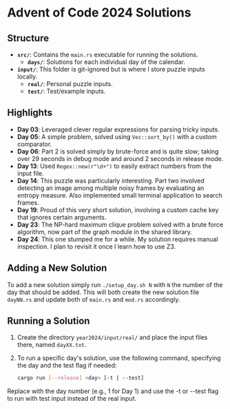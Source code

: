 # Advent of Code 2024 Solutions

## Structure

- **`src/`**: Contains the `main.rs` executable for running the solutions.
  - **`days/`**: Solutions for each individual day of the calendar.
- **`input/`**: This folder is git-ignored but is where I store puzzle inputs locally.
  - **`real/`**: Personal puzzle inputs.
  - **`test/`**: Test/example inputs.

## Highlights

- **Day 03**: Leveraged clever regular expressions for parsing tricky inputs.
- **Day 05**: A simple problem, solved using `Vec::sort_by()` with a custom comparator.
- **Day 06**: Part 2 is solved simply by brute-force and is quite slow; taking over 29 seconds in debug mode and around 2 seconds in release mode.
- **Day 13**: Used `Regex::new(r"\d+")` to easily extract numbers from the input file.
- **Day 14**: This puzzle was particularly interesting. Part two involved detecting an image among multiple noisy frames by evaluating an entropy measure. Also implemented small terminal application to search frames.
- **Day 19**: Proud of this very short solution, involving a custom cache key that ignores certain arguments.
- **Day 23**: The NP-hard maximum clique problem solved with a brute force algorithm, now part of the graph module in the shared library.
- **Day 24**: This one stumped me for a while. My solution requires manual inspection. I plan to revisit it once I learn how to use Z3.

## Adding a New Solution
To add a new solution simply run `./setup_day.sh N` with `N` the number of the day that should be added. This will both create the new solution file `dayNN.rs` and update both of `main.rs` and `mod.rs` accordingly.

## Running a Solution

1. Create the directory `year2024/input/real/` and place the input files there, named `dayXX.txt`.
2. To run a specific day's solution, use the following command, specifying the day and the test flag if needed:

    ```bash
    cargo run [--release] <day> [-t | --test]
    ```
Replace <day> with the day number (e.g., 1 for Day 1) and use the -t or --test flag to run with test input instead of the real input.